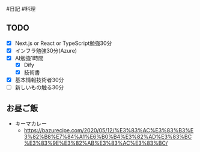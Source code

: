 #日記 #料理 

## TODO
- [x] Next.js or React or TypeScript勉強30分
- [x] インフラ勉強30分(Azure)
- [x] AI勉強1時間
	- [x] Dify
	- [x] 技術書
- [x] 基本情報技術者30分
- [ ] 新しいもの触る30分

## お昼ご飯
- キーマカレー
	-  https://bazurecipe.com/2020/05/12/%E3%83%AC%E3%83%B3%E3%82%B8%E7%84%A1%E6%B0%B4%E3%82%AD%E3%83%BC%E3%83%9E%E3%82%AB%E3%83%AC%E3%83%BC/